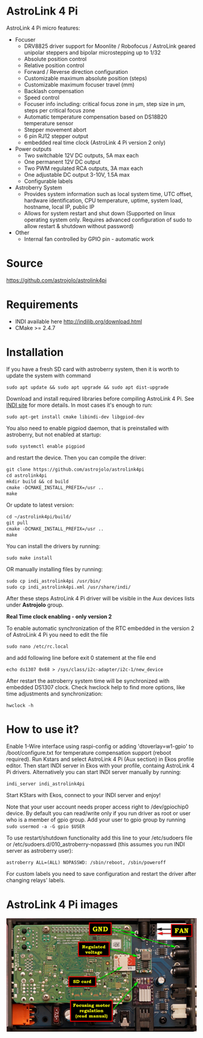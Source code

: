 # AstroLink 4 Pi

AstroLink 4 Pi micro features:
* Focuser
  - DRV8825 driver support for Moonlite / Robofocus / AstroLink geared unipolar steppers and bipolar microstepping up to 1/32
  - Absolute position control
  - Relative position control
  - Forward / Reverse direction configuration
  - Customizable maximum absolute position (steps)
  - Customizable maximum focuser travel (mm)
  - Backlash compensation
  - Speed control
  - Focuser info including: critical focus zone in μm, step size in μm, steps per critical focus zone
  - Automatic temperature compensation based on DS18B20 temperature sensor
  - Stepper movement abort
  - 6 pin RJ12 stepper output
  - embedded real time clock (AstroLink 4 Pi version 2 only)
* Power outputs
  - Two switchable 12V DC outputs, 5A max each
  - One permanent 12V DC output
  - Two PWM regulated RCA outputs, 3A max each
  - One adjustable DC output 3-10V, 1.5A max
  - Configurable labels
* Astroberry System
  - Provides system information such as local system time, UTC offset, hardware identification, CPU temperature, uptime, system load, hostname, local IP, public IP
  - Allows for system restart and shut down (Supported on linux operating system only. Requires advanced configuration of sudo to allow restart & shutdown without password)
* Other
  - Internal fan controlled by GPIO pin - automatic work

# Source
https://github.com/astrojolo/astrolink4pi

# Requirements
* INDI available here http://indilib.org/download.html
* CMake >= 2.4.7

# Installation

If you have a fresh SD card with astroberry system, then it is worth to update the system with command
```
sudo apt update && sudo apt upgrade && sudo apt dist-upgrade
```

Download and install required libraries before compiling AstroLink 4 Pi. See [INDI site](http://indilib.org/download.html) for more details.
In most cases it's enough to run:
```
sudo apt-get install cmake libindi-dev libgpiod-dev
```
You also need to enable pigpiod daemon, that is preinstalled with astroberry, but not enabled at startup:
```
sudo systemctl enable pigpiod
```
and restart the device.
Then you can compile the driver:
```
git clone https://github.com/astrojolo/astrolink4pi
cd astrolink4pi
mkdir build && cd build
cmake -DCMAKE_INSTALL_PREFIX=/usr ..
make
```
Or update to latest version:
```
cd ~/astrolink4pi/build/
git pull
cmake -DCMAKE_INSTALL_PREFIX=/usr ..
make
```
You can install the drivers by running:
```
sudo make install
```
OR manually installing files by running:
```
sudo cp indi_astrolink4pi /usr/bin/
sudo cp indi_astrolink4pi.xml /usr/share/indi/
```
After these steps AstroLink 4 Pi driver will be visible in the Aux devices lists under **Astrojolo** group.

**Real Time clock enabling - only version 2**

To enable automatic synchronization of the RTC embedded in the version 2 of AstroLink 4 Pi you need to edit the file
```
sudo nano /etc/rc.local
```
and add following line before exit 0 statement at the file end
```
echo ds1307 0x68 > /sys/class/i2c-adapter/i2c-1/new_device
```
After restart the astroberry system time will be synchronized with embedded DS1307 clock.
Check hwclock help to find more options, like time adjustments and synchronization:
```
hwclock -h
```

# How to use it?
Enable 1-Wire interface using raspi-config or adding 'dtoverlay=w1-gpio' to /boot/configure.txt for temperature compensation support (reboot required). Run Kstars and select AstroLink 4 Pi (Aux section) in Ekos profile editor. Then start INDI server in Ekos with your profile, containg AstroLink 4 Pi drivers. Alternatively you can start INDI server manually by running:
```
indi_server indi_astrolink4pi
```
Start KStars with Ekos, connect to your INDI server and enjoy!

Note that your user account needs proper access right to /dev/gpiochip0 device. By default you can read/write only if you run driver as root or user who is a member of gpio group. Add your user to gpio group by running ```sudo usermod -a -G gpio $USER```

To use restart/shutdown functionality add this line to your /etc/sudoers file or /etc/sudoers.d/010_astroberry-nopasswd (this assumes you run INDI server as astroberry user):
```
astroberry ALL=(ALL) NOPASSWD: /sbin/reboot, /sbin/poweroff
```

For custom labels you need to save configuration and restart the driver after changing relays' labels.

# AstroLink 4 Pi images

![Photo](/images/al4pi-interior.JPG)
